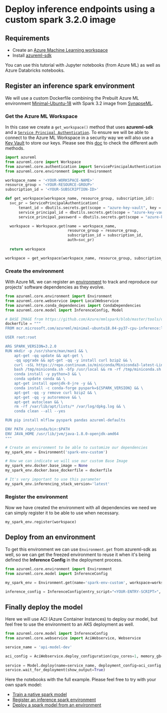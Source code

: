 # Deploy inference endpoints using a custom spark 3.2.0 image

## Requirements

* Create an [Azure Machine Learning workspace](https://docs.microsoft.com/en-us/azure/machine-learning/how-to-manage-workspace?tabs=python)
* Install [azureml-sdk](https://pypi.org/project/azureml-sdk/)

You can use this tutorial with Jupyter notebooks (from Azure ML) as well as Azure Databricks notebooks.

## Register an inference spark environment

We will use a custom Dockerfile combining the Prebuilt Azure ML environment [Minimal-Ubuntu-18](https://hub.docker.com/_/microsoft-azureml-inference) with Spark 3.2 image from [SynapseML](https://github.com/microsoft/SynapseML/blob/master/tools/docker/minimal/Dockerfile).

### Get the Azure ML Workspace

In this case we create a `get_workspace()` method that uses **azureml-sdk** and a [`Service Principal Authentication`](https://docs.microsoft.com/en-us/azure/machine-learning/how-to-setup-authentication). To ensure we will be able to connect to the Azure ML Workspace in a security way we will also use a [Key Vault](https://docs.microsoft.com/en-us/azure/key-vault/general/overview) to store our keys. Please see this [doc](https://docs.microsoft.com/en-us/azure/machine-learning/how-to-setup-authentication) to check the different auth methods.

```python
import azureml
from azureml.core import Workspace
from azureml.core.authentication import ServicePrincipalAuthentication
from azureml.core.environment import Environment

workspace_name = '<YOUR-WORKSPACE-NAME>'
resource_group = '<YOUR-RESOURCE-GROUP>'
subscription_id = '<YOUR-SUBSCRIPTION-ID>'

def get_workspace(workspace_name, resource_group, subscription_id):
  svc_pr = ServicePrincipalAuthentication(
      tenant_id = dbutils.secrets.get(scope = "azure-key-vault", key = "tenant-id"),
      service_principal_id = dbutils.secrets.get(scope = "azure-key-vault", key = "cliente-id-custom-role"),
      service_principal_password = dbutils.secrets.get(scope = "azure-key-vault", key = "cliente-secret-custom-role"))

  workspace = Workspace.get(name = workspace_name,
                            resource_group = resource_group,
                            subscription_id = subscription_id,
                            auth=svc_pr)
  
  return workspace

workspace = get_workspace(workspace_name, resource_group, subscription_id)
```

### Create the environment

With Azure ML we can register an [environment](https://docs.microsoft.com/en-us/azure/machine-learning/how-to-use-environments#:~:text=By%20default%2C%20Azure%20ML%20will%20build%20a%20Conda,libraries%20that%20you%20installed%20on%20the%20base%20image.) to track and reproduce our projects' software dependencies as they evolve.

```python
from azureml.core.environment import Environment
from azureml.core.webservice import LocalWebservice
from azureml.core.conda_dependencies import CondaDependencies
from azureml.core.model import InferenceConfig, Model

# BASE IMAGE from https://github.com/Azure/mmlspark/blob/master/tools/docker/minimal/Dockerfile 
dockerfile = """
FROM mcr.microsoft.com/azureml/minimal-ubuntu18.04-py37-cpu-inference:latest

USER root:root

ARG SPARK_VERSION=3.2.0
RUN mkdir -p /usr/share/man/man1 && \
    apt-get -qq update && apt-get \
    -qq upgrade && apt-get -qq -y install curl bzip2 && \
    curl -sSL https://repo.continuum.io/miniconda/Miniconda3-latest-Linux-x86_64.sh -o /tmp/miniconda.sh && \
    bash /tmp/miniconda.sh -bfp /usr/local && rm -rf /tmp/miniconda.sh && \
    conda install -y python=3 && \
    conda update conda && \
    apt-get install openjdk-8-jre -y && \
    conda install -c conda-forge pyspark=${SPARK_VERSION} && \
    apt-get -qq -y remove curl bzip2 && \
    apt-get -qq -y autoremove && \
    apt-get autoclean && \
    rm -rf /var/lib/apt/lists/* /var/log/dpkg.log && \
    conda clean --all --yes

RUN pip install mlflow pyspark pandas azureml-defaults

ENV PATH /opt/conda/bin:$PATH
ENV JAVA_HOME /usr/lib/jvm/java-1.8.0-openjdk-amd64
"""

# Create an environment to be able to customize our dependencies
my_spark_env = Environment('spark-env-custom')

# Now we can indicate we will use our custom Base Image
my_spark_env.docker.base_image = None
my_spark_env.docker.base_dockerfile = dockerfile

# It's very important to use this parameter
my_spark_env.inferencing_stack_version='latest'
```

### Register the environment

Now we have created the environment with all dependencies we need we can simply register it to be able to use when necessary.

`my_spark_env.register(workspace)`

## Deploy from an environment

To get this environment we can use `Environment.get` from azureml-sdk as well, so we can get the freezed environment to reuse it when it's being defined the **Inference Config** in the deployment process.

```python
from azureml.core.environment import Environment
from azureml.core.model import InferenceConfig

my_spark_env = Environment.get(name='spark-env-custom', workspace=workspace)

inference_config = InferenceConfig(entry_script="<YOUR-ENTRY-SCRIPT>", environment=my_spark_env)
```

## Finally deploy the model

Here we will use ACI (Azure Container Instances) to deploy our model, but feel free to use the environment to an AKS deployment as well.

```python
from azureml.core.model import InferenceConfig
from azureml.core.webservice import AciWebservice, Webservice

service_name = 'api-model-dev'

aci_config = AciWebservice.deploy_configuration(cpu_cores=1, memory_gb=1, description="This is a spark serving example.")
 
service = Model.deploy(name=service_name, deployment_config=aci_config, models=[model_azure], inference_config=inference_config, workspace=workspace, overwrite=True)
service.wait_for_deployment(show_output=True)
```

Here the notebooks with the full example. Please feel free to try with your own spark model:

* [Train a native spark model](./notebooks/train-spark-classification-model.ipynb)
* [Register an inference spark environment](./notebooks/register-spark-environment.ipynb)
* [Deploy a spark model from an environment](./notebooks/deploy-from-environment.ipynb)
